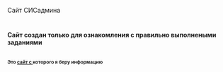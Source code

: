 Сайт СИСадмина

<html
  lang="en"  
  data-color-mode="auto" data-light-theme="light" data-dark-theme="dark"
  data-a11y-animated-images="system" data-a11y-link-underlines="true">
        <body>
          <h1> 
                <span style="font-size:0.5em;"> Сайт создан только для ознакомления с правильно выполнеными заданиями </span></h1>            
          <h2> 
               <span style="font-size:0.5em;">Это <a href="https://docs.justm.site/" target="https://docs.justm.site/">сайт c </a> которого я беру информацию  </span></h2> 
        </body>  
</html>

